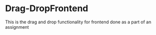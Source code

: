 # Drag-DropFrontend
This is the drag and drop functionality for frontend done as a part of an assignment
